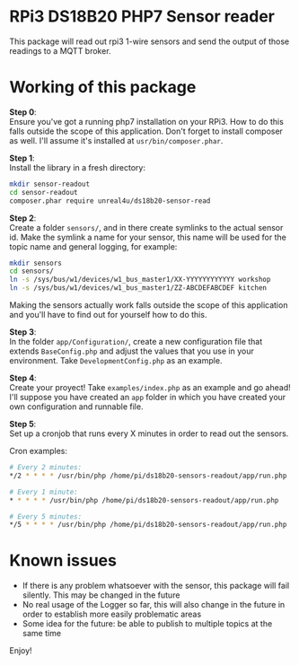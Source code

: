 # RPi3 DS18B20 PHP7 Sensor reader

This package will read out rpi3 1-wire sensors and send the output of those readings to a MQTT broker.

# Working of this package

**Step 0**:  
Ensure you've got a running php7 installation on your RPi3. How to do this falls outside the scope of this application.
Don't forget to install composer as well. I'll assume it's installed at `usr/bin/composer.phar`.

**Step 1**:  
Install the library in a fresh directory:

```bash
mkdir sensor-readout
cd sensor-readout
composer.phar require unreal4u/ds18b20-sensor-read
```

**Step 2**:  
Create a folder `sensors/`, and in there create symlinks to the actual sensor id. Make the symlink a name for your
sensor, this name will be used for the topic name and general logging, for example: 

```bash
mkdir sensors
cd sensors/
ln -s /sys/bus/w1/devices/w1_bus_master1/XX-YYYYYYYYYYYY workshop
ln -s /sys/bus/w1/devices/w1_bus_master1/ZZ-ABCDEFABCDEF kitchen
```

Making the sensors actually work falls outside the scope of this application and you'll have to find out for yourself
how to do this.

**Step 3**:  
In the folder `app/Configuration/`, create a new configuration file that extends `BaseConfig.php` and adjust the values
that you use in your environment. Take `DevelopmentConfig.php` as an example.

**Step 4**:  
Create your proyect! Take `examples/index.php` as an example and go ahead! I'll suppose you have created an `app` folder
in which you have created your own configuration and runnable file.

**Step 5**:  
Set up a cronjob that runs every X minutes in order to read out the sensors.

Cron examples:
```bash
# Every 2 minutes:
*/2 * * * * /usr/bin/php /home/pi/ds18b20-sensors-readout/app/run.php

# Every 1 minute:
* * * * * /usr/bin/php /home/pi/ds18b20-sensors-readout/app/run.php

# Every 5 minutes:
*/5 * * * * /usr/bin/php /home/pi/ds18b20-sensors-readout/app/run.php
```

# Known issues

- If there is any problem whatsoever with the sensor, this package will fail silently. This may be changed in the future
- No real usage of the Logger so far, this will also change in the future in order to establish more easily problematic areas
- Some idea for the future: be able to publish to multiple topics at the same time

Enjoy!
